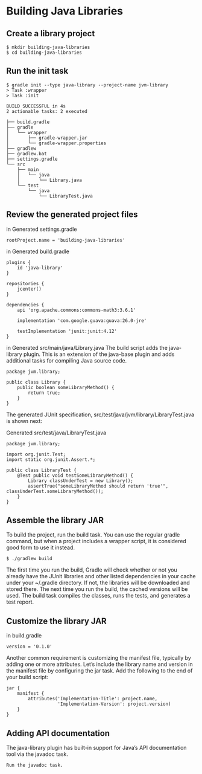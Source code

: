 # Building Java Libraries
## Create a library project
```
$ mkdir building-java-libraries
$ cd building-java-libraries
```
## Run the init task
```
$ gradle init --type java-library --project-name jvm-library
> Task :wrapper
> Task :init

BUILD SUCCESSFUL in 4s
2 actionable tasks: 2 executed
```
    ├── build.gradle
    ├── gradle
    │   └── wrapper 
    │       ├── gradle-wrapper.jar
    │       └── gradle-wrapper.properties
    ├── gradlew
    ├── gradlew.bat
    ├── settings.gradle
    └── src
        ├── main
        │   └── java 
        │       └── Library.java
        └── test
            └── java 
                └── LibraryTest.java
## Review the generated project files
in Generated settings.gradle
```
rootProject.name = 'building-java-libraries' 
```               
in Generated build.gradle
```
plugins {
    id 'java-library'
}

repositories {
    jcenter() 
}

dependencies {
    api 'org.apache.commons:commons-math3:3.6.1' 

    implementation 'com.google.guava:guava:26.0-jre' 

    testImplementation 'junit:junit:4.12' 
}
```
in Generated src/main/java/Library.java
The build script adds the java-library plugin. This is an extension of the java-base plugin and adds additional tasks for compiling Java source code.
```
package jvm.library;

public class Library {
    public boolean someLibraryMethod() {
        return true;
    }
}
```
The generated JUnit specification, src/test/java/jvm/library/LibraryTest.java is shown next:

Generated src/test/java/LibraryTest.java
```
package jvm.library;

import org.junit.Test;
import static org.junit.Assert.*;

public class LibraryTest {
    @Test public void testSomeLibraryMethod() {
        Library classUnderTest = new Library();
        assertTrue("someLibraryMethod should return 'true'", classUnderTest.someLibraryMethod());
    }
}
```
## Assemble the library JAR
To build the project, run the build task. You can use the regular gradle command, but when a project includes a wrapper script, it is considered good form to use it instead.

```
$ ./gradlew build
```

The first time you run the build, Gradle will check whether or not you already have the JUnit libraries and other listed dependencies in your cache under your ~/.gradle directory. If not, the libraries will be downloaded and stored there. The next time you run the build, the cached versions will be used. The build task compiles the classes, runs the tests, and generates a test report.


## Customize the library JAR 
in build.gradle
```
version = '0.1.0'
```
Another common requirement is customizing the manifest file, typically by adding one or more attributes. Let’s include the library name and version in the manifest file by configuring the jar task. Add the following to the end of your build script:

```
jar {
    manifest {
        attributes('Implementation-Title': project.name,
                   'Implementation-Version': project.version)
    }
}
```
## Adding API documentation
The java-library plugin has built-in support for Java’s API documentation tool via the javadoc task.

```
Run the javadoc task.
```

